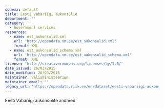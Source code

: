 ```yaml
---
schema: default
title: Eesti Vabariigi aukonsulid
department: ''
category:
  - Government services
resources:
  - name: est_aukonsulid.xml
    url: 'http://opendata.vm.ee/est_aukonsulid.xml'
    format: XML
  - name: est_aukonsulid_schema.xml
    url: 'http://opendata.vm.ee/est_aukonsulid_schema.xml'
    format: XML
license: 'http://creativecommons.org/licenses/by/3.0/'
date_issued: 26/03/2015
date_modified: 26/03/2015
maintainer: Välisministeerium
maintainer_email: ''
legacy_url: 'https://opendata.riik.ee/en/dataset/eesti-vabariigi-aukonsulid'
---
```

Eesti Vabariigi aukonsulite andmed.